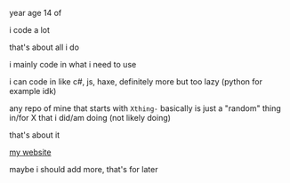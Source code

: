 year age 14 of

i code a lot

that's about all i do

i mainly code in what i need to use

i can code in like c#, js, haxe, definitely more but too lazy (python for example idk)

any repo of mine that starts with `Xthing-` basically is just a "random" thing in/for X that i did/am doing (not likely doing)

that's about it

[my website](https://raf13.neocities.org/)

maybe i should add more, that's for later
